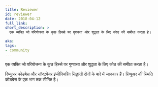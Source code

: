 ```yaml
---
title: Reviewer
id: reviewer
date: 2018-04-12
full_link: 
short_description: >
  एक व्यक्ति जो परियोजना के कुछ हिस्से पर गुणवत्ता और शुद्धता के लिए कोड की समीक्षा करता है।

aka: 
tags:
- community
---
```

 एक व्यक्ति जो परियोजना के कुछ हिस्से पर गुणवत्ता और शुद्धता के लिए कोड की समीक्षा करता है।

<!--more--> 

रिव्युअर कोडबेस और सॉफ्टवेयर इंजीनियरिंग सिद्धांतों दोनों के बारे में जानकार हैं। रिव्युअर की स्थिति कोडबेस के एक भाग तक सीमित है।
